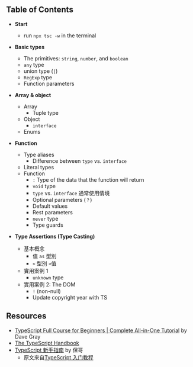 ## Table of Contents
- **Start**
    - run `npx tsc -w` in the terminal

- **Basic types**
    - The primitives: `string`, `number`, and `boolean`
    - `any` type
    - union type (`|`)
    - `RegExp` type
    - Function parameters

- **Array & object**
    - Array
        - Tuple type
    - Object
        - `interface`
    - Enums

- **Function**
    - Type aliases
        - Difference between `type` vs. `interface`
    - Literal types
    - Function
        - `:` Type of the data that the function will return
        - `void` type
        - `type` vs. `interface` 通常使用情境
        - Optional parameters (`？`)
        - Default values
        - Rest parameters
        - `never` type
        - Type guards

- **Type Assertions (Type Casting)**
    - 基本概念
        - 值 `as` 型別
        - `<` 型別 `>`值
    - 實用案例 1
        - `unknown` type
    - 實用案例 2: The DOM
        -  `!` (non-null)
        - Update copyright year with TS

## Resources
- [TypeScript Full Course for Beginners | Complete All-in-One Tutorial](https://www.youtube.com/watch?v=gieEQFIfgYc) by Dave Gray
- [The TypeScript Handbook](https://www.typescriptlang.org/docs/handbook/intro.html)
- [TypeScript 新手指南](https://willh.gitbook.io/typescript-tutorial/) by 保哥
    - 原文來自[TypeScript 入门教程](https://ts.xcatliu.com/)